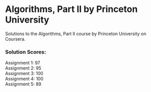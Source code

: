 # Algorithms, Part II by Princeton University
Solutions to the Algorithms, Part II course by Princeton University on Coursera.

<h3> Solution Scores: </h3> 
Assignment 1: 97 <br />
Assignment 2: 95 <br />
Assignment 3: 100 <br />
Assignment 4: 100 <br />
Assignment 5: 89 <br />
